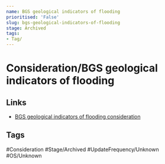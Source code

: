```yaml
---
name: BGS geological indicators of flooding
prioritised: 'False'
slug: bgs-geological-indicators-of-flooding
stage: Archived
tags:
- Tag/
---
```


# Consideration/BGS geological indicators of flooding



## Links

* [BGS geological indicators of flooding consideration](https://design.planning.data.gov.uk/planning-consideration/bgs-geological-indicators-of-flooding)

## Tags

#Consideration #Stage/Archived #UpdateFrequency/Unknown #OS/Unknown